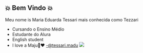 ## 💥 Bem Vindo 💥

Meu nome is Maria Eduarda Tessari mais conhecida como Tezzari

- Cursando o Ensino Médio
- Estudante do Alura
- English student
- I love a Maju🌸❤️
-@tessari.madu
  ![](https://media1.tenor.com/m/zizaXs99wHcAAAAC/alvin-and-the-chipmunks-alvin.gif)
